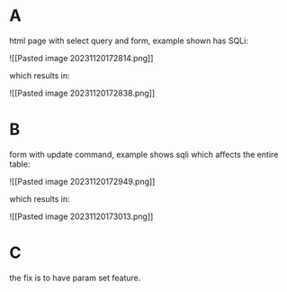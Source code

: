 # A

html page with select query and form, example shown has SQLi:

![[Pasted image 20231120172814.png]]

which results in:

![[Pasted image 20231120172838.png]]

# B

form with update command, example shows sqli which affects the entire table:

![[Pasted image 20231120172949.png]]

which results in:

![[Pasted image 20231120173013.png]]

# C

the fix is to have param set feature.



